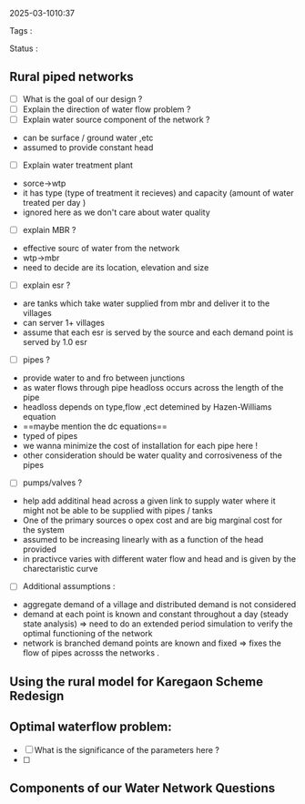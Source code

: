2025-03-1010:37

Tags :

Status : 

## Rural piped networks 

- [ ] What is the goal of our design ? 
- [ ] Explain the direction of water flow problem ? 
- [ ] Explain water source component of the network ?
- can be surface / ground water ,etc 
- assumed to provide constant head
- [ ] Explain water treatment plant 
- sorce->wtp
- it has type (type of treatment it recieves) and capacity (amount of water treated per day )
- ignored here as we don't care about water quality 
- [ ] explain MBR ? 
- effective sourc of water from the network 
- wtp->mbr
- need to decide are its location, elevation and size 
- [ ] explain esr ? 
- are tanks which take water supplied from mbr and deliver it to the villages 
- can server 1+ villages 
- assume that each esr is served by the source and each demand point is served by 1.0 esr 
- [ ] pipes ?
- provide water to and fro between junctions 
- as water flows through pipe headloss occurs across the length of the pipe 
- headloss depends on type,flow ,ect detemined by Hazen-Williams equation 
- ==maybe mention the dc equations==
- typed of pipes 
- we wanna minimize the cost of installation for each pipe here ! 
- other consideration should be water quality and corrosiveness of the pipes 
- [ ] pumps/valves ? 
- help add additinal head across a given link to supply water where it might not be able to be supplied with pipes / tanks 
- One of the primary sources o opex cost and are big marginal cost for the system 
- assumed to be increasing linearly with as a function of the head provided 
- in practivce varies with different water  flow and head and is given by the charectaristic curve 
- [ ] Additional assumptions : 
- aggregate demand of a village and distributed demand is not considered 
- demand at each point is known  and constant throughout a day (steady state analysis) => need to do an extended period simulation to verify the optimal functioning of the network 
- network is branched demand points are known and fixed  => fixes the flow of pipes acrosss the networks .

## Using the rural model for Karegaon Scheme Redesign 

## Optimal waterflow problem:
- [ ] What is the significance of the parameters here ? 
- [ ] 


## Components of our Water Network Questions